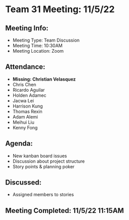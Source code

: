 # Team 31 Meeting: 11/5/22

## Meeting Info:
- Meeting Type: Team Discussion
- Meeting Time: 10:30AM
- Meeting Location: Zoom

## Attendance:
  - **Missing: Christian Velasquez**
  - Chris Chen
  - Ricardo Aguilar
  - Holden Adamec
  - Jacwa Lei
  - Harrison Kung
  - Thomas Rexin
  - Adam Alemi
  - Meihui Liu
  - Kenny Fong

## Agenda:
- New kanban board issues
- Discussion about project structure
- Story points & planning poker

## Discussed:
- Assigned members to stories

## Meeting Completed: 11/5/22 11:15AM
